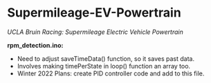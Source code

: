 # Supermileage-EV-Powertrain
_UCLA Bruin Racing: Supermileage Electric Vehicle Powertrain_

**rpm_detection.ino:**   
- Need to adjust saveTimeData() function, so it saves past data.  
- Involves making timePerState in loop() function an array too.  
- Winter 2022 Plans: create PID controller code and add to this file.
